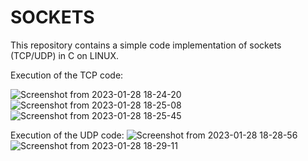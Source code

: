# SOCKETS
This repository contains a simple code implementation of sockets (TCP/UDP) in C on LINUX.

Execution of the TCP code:

![Screenshot from 2023-01-28 18-24-20](https://user-images.githubusercontent.com/79799876/215281866-9825c949-8bdc-406b-9e72-70fc07cf9dba.png)
![Screenshot from 2023-01-28 18-25-08](https://user-images.githubusercontent.com/79799876/215281868-7684915e-e831-4c1f-a4f4-ac8b1875e90e.png)
![Screenshot from 2023-01-28 18-25-45](https://user-images.githubusercontent.com/79799876/215281870-72c8949f-6d76-4026-a79b-a751d2c606f6.png)

Execution of the UDP code:
![Screenshot from 2023-01-28 18-28-56](https://user-images.githubusercontent.com/79799876/215281874-af15d918-4612-4c88-a4b1-2acd26c5b046.png)
![Screenshot from 2023-01-28 18-29-11](https://user-images.githubusercontent.com/79799876/215281875-899c1535-7b1c-4021-b890-eedf65cf2676.png)

